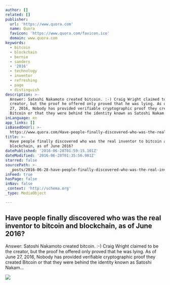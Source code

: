 ```yaml
---
author: []
related: []
publisher:
  url: 'https://www.quora.com'
  name: Quora
  favicon: 'https://www.quora.com/favicon.ico'
  domain: www.quora.com
keywords:
  - bitcoin
  - blockchain
  - bernie
  - sanders
  - '2016'
  - technology
  - inventor
  - refreshing
  - page
  - distinguish
description: >-
  Answer: Satoshi Nakamoto created bitcoin. :-) Craig Wright claimed to be the
  creator, but the proof he offered only proved that he was lying. As of June
  27, 2016, Nobody has provided verifiable cryptographic proof they created
  Bitcoin or that they were behind the identity known as Satoshi Nakam...
inLanguage: en
app_links: []
isBasedOnUrl: >-
  https://www.quora.com/Have-people-finally-discovered-who-was-the-real-inventor-to-bitcoin-and-blockchain-as-of-June-2016
title: >-
  Have people finally discovered who was the real inventor to bitcoin and
  blockchain, as of June 2016?
datePublished: '2016-06-28T01:59:15.101Z'
dateModified: '2016-06-28T01:35:56.981Z'
starred: false
sourcePath: >-
  _posts/2016-06-28-have-people-finally-discovered-who-was-the-real-inventor-to.md
inFeed: true
hasPage: false
inNav: false
_context: 'http://schema.org'
_type: MediaObject

---
```

<article style=""><h1>Have people finally discovered who was the real inventor to bitcoin and blockchain, as of June 2016?</h1><p>Answer: Satoshi Nakamoto created bitcoin. :-) Craig Wright claimed to be the creator, but the proof he offered only proved that he was lying. As of June 27, 2016, Nobody has provided verifiable cryptographic proof they created Bitcoin or that they were behind the identity known as Satoshi Nakam...</p><img src="https://qsf.ec.quoracdn.net/-images.new_grid.fb_share_default.pnge6dde9cfa6e03c43.png" /></article>